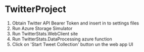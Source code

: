 # TwitterProject

1) Obtain Twitter API Bearer Token and insert in to settings files
2) Run Azure Storage Simulator 
3) Run TwitterStats.WebClient site
4) Run TwitterStats.DataProcessing azure function
5) Click on 'Start Tweet Collection' button un the web app UI

